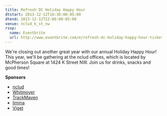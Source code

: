 ```yaml
---
title: Refresh DC Holiday Happy Hour
dtstart: 2013-12-12T18:30:00-05:00
dtend: 2013-12-12T22:00:00-05:00
venue: nclud_k_st_nw
rsvp:
  name: Eventbrite
  url: http://www.eventbrite.com/e/refresh-dc-holiday-happy-hour-tickets-9504232415
---
```


We're closing out another great year with our annual Holiday Happy Hour! This year, we'll be gathering at the nclud offices, which is located by McPherson Square at 1424 K Street NW. Join us for drinks, snacks and good times!

**Sponsors**

- [nclud](http://nclud.com)
- [Whitmoyer](http://whitmoyer.com)
- [TrackMaven](http://trackmaven.com)
- [limina](http://limina-ao.com)
- [Viget](http://viget.com)